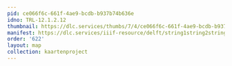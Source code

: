 ```yaml
---
pid: ce066f6c-661f-4ae9-bcdb-b937b74b636e
idno: TRL-12.1.2.12
thumbnail: https://dlc.services/thumbs/7/4/ce066f6c-661f-4ae9-bcdb-b937b74b636e/full/400,339/0/default.jpg
manifest: https://dlc.services/iiif-resource/delft/string1string2string3/kaartenproject-2007/TRL-12.1.2.12
order: '622'
layout: map
collection: kaartenproject
---
```

